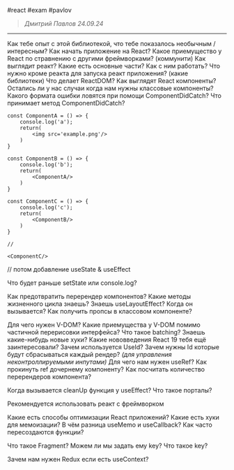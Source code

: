 #react
#exam 
#pavlov

> *Дмитрий Павлов*
> *24.09.24*
---

Как тебе опыт с этой библиотекой, что тебе показалось необычным / интересным?
Как начать приложение на React?
Какое приемущество у React по стравнению с другими фреймворками?  (коммунити)
Как выглядит реакт? Какие есть основные части? Как с ним работать?
Что нужно кроме реакта для запуска реакт приложения? (какие библиотеки)
Что делает ReactDOM?
Как выглядят React компоненты?
Остались ли у нас случаи когда нам нужны классовые компоненты?
Какого формата ошибки ловятся при помощи ComponentDidCatch?
Что принимает метод ComponentDidCatch?

```tsx
const ComponentA = () => {
	console.log('a');
	return(
		<img src='example.png'/>
	)
}

const ComponentB = () => {
	console.log('b');
	return(
		<ComponentA/>
	)
}

const ComponentC = () => {
	console.log('c');
	return(
		<ComponentB/>
	)
}

//

<ComponentC/>

```
// потом добавление useState & useEffect

Что будет раньше setState или console.log?

Как предотвратить перерендер компонентов?
Какие методы жизненного цикла знаешь?
Знаешь useLayoutEffect? Когда он вызывается?
Как получить пропсы в классовом компоненте?

Для чего нужен V-DOM?
Какие приемущества у V-DOM помимо частичной перерисовки интерфейса?
Что такое batching?
Знаешь какие-нибудь новые хуки?
Какие нововведения React 19 тебя ещё заинтересовали?
Зачем используется UseId? Зачем нужны Id которые будут сбрасываться каждый рендер? 
*(для управления неконтроллируемыми инпутами)*
Для чего нам нужен useRef?
Как прокинуть ref дочернему компоненту?
Как посчитать количество перерендеров компонента?

Когда вызывается cleanUp функция у useEffect?
Что такое порталы?

Рекомендуется использовать реакт с фреймворком

Какие есть способы оптимизации React приложений?
Какие есть хуки для мемоизации?
В чём разница useMemo и useCallback?
Как часто пересоздаются функции?

Что такое Fragment?
Можем ли мы задать ему key?
Что такое key?

Зачем нам нужен Redux если есть useContext?